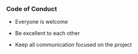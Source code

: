 ### Code of Conduct

- Everyone is welcome

- Be excellent to each other

- Keep all communication focused on the project
